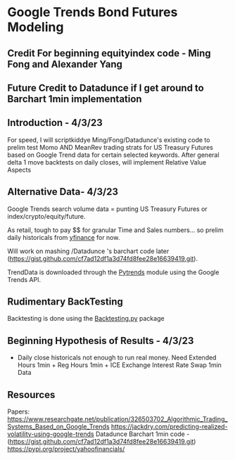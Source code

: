 # Google Trends Bond Futures Modeling
## Credit For beginning equityindex code - Ming Fong and Alexander Yang 
## Future Credit to Datadunce if I get around to Barchart 1min implementation

## Introduction - 4/3/23 

For speed, I will scriptkiddye Ming/Fong/Datadunce's existing code to prelim test Momo AND MeanRev trading strats for US Treasury Futures 
based on Google Trend data for certain selected keywords. After general delta 1 move backtests on daily closes, will implement Relative Value Aspects

## Alternative Data- 4/3/23 
Google Trends search volume data = punting US Treasury Futures or index/crypto/equity/future.

As retail, tough to pay $$ for granular Time and Sales numbers... so prelim daily historicals from [yfinance](https://pypi.org/project/yfinance/) for now.

Will work on mashing /Datadunce 's barchart code later (https://gist.github.com/cf7ad12df1a3d74fd8fee28e16639419.git).

TrendData is downloaded through the [Pytrends](https://pypi.org/project/pytrends/) module using the Google Trends API.

## Rudimentary BackTesting
Backtesting is done using the [Backtesting.py](https://kernc.github.io/backtesting.py/) package

## Beginning Hypothesis of Results - 4/3/23
- Daily close historicals not enough to run real money. Need Extended Hours 1min + Reg Hours 1min + ICE Exchange Interest Rate Swap 1min Data 




## Resources
Papers: https://www.researchgate.net/publication/326503702_Algorithmic_Trading_Systems_Based_on_Google_Trends
https://jackdry.com/predicting-realized-volatility-using-google-trends
Datadunce Barchart 1min code - (https://gist.github.com/cf7ad12df1a3d74fd8fee28e16639419.git)
https://pypi.org/project/yahoofinancials/ 
